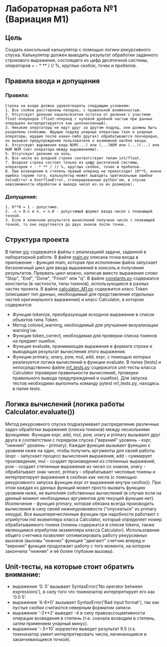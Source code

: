 # Лабораторная работа №1 (Вариация М1)

## Цель

Создать консольный калькулятор с помощью логики рекурсивного спуска.
Калькулятор должен выводить результат обработки заданного строкового выражения, состоящего из цифр десятичной системы, операторов + - * ** / // %, круглых скобок, точек и пробелов.

## Правила ввода и допущения

### Правила:
    Строка на входе должна удовлетворять следующим условиям:
    1. Все скобки расставлены попарно, с правильной вложенностью.
    2. Отсутсвует деление нацело/взятия остатка от деления с участием float-операндов (float-операнд с нулевой дробной частью при данных операциях интерпретируется как целочисленный).
    3. Никакие опертаторы не идут друг за другом подряд, они должны быть разделены скобками. Идущие подряд унарные операторы (как и унарные операторы, идущие после каких-либо других) обрабатываются поочередно, но вызывая предупреждение пользователя о возможной оштбке ввода.
    4. Отсутсвуют выражения вида NUM(...) или (...)NUM или (...)(...) или NUM NUM (нет оператора между выражениями).
    5. Отсутсвует деление на ноль.
    6. Все числа во входной строке соответствуют типам int/float.
    7. Входная строка состоит только из цифр десятичной системы, операторов + - * ** / // %, круглых скобок, точек и пробелов.
    8. При возведении в степень правый операнд не превосходит 10**5, иначе ошибка (кроме того, калькулятор может выводить оригинальные ошибки ValueError и OverflowError, сгенерированные python'ом, в случае невозможности обработки и вывода чисел из-за их размеров).

### Допущения:
    1. 0**0 = 1 - допустимо.
    2. .n = 0.n и n. = n.0 - допустимый формат ввода чисел с плавающей точкой.
    3. Если в конечном результате вычислений получено число с плавающей точкой, то оно округляется до двух знаков после точки.

## Структура проекта

В папке [src](./src) содержатся файлы с реализацией задачи, заданной в лабораторной работе.
В файле [main.py](./src/main.py) описана точка входа в приложение - функция main, которая при исполнении файла запускает бесконечный цикл для ввода выражений в консоль и получения результатов. Прервать цикл можно, написав вместо выражения слово "Stop", "End", "Done", "Finish" или "q".
В файле [constants.py](./src/constants.py) содержатся константы (в частности, типы токенов), использующиеся в разных частях проекта.
В файле [calculator_M1.py](./src/calculator_M1.py) содержится класс Token (описывает тип данных, необходимый для представления отдельных частей оригинального выражения) и класс Calculator, в котором содержится:
- Функция tokenize, преобразующая исходное выражение в список объектов типа Token.
- Метод colored_warning, необходимый для улучшения визуализации warning'ов.
- Функция token_correct, необходимая для проверки списка токенов на предмет ошибок.
- Функция evaluate, принимающая выражения в формате строки и выводящая результат вычисления этого выражения.
- Функции primary, unary, pow, mul, add, expr, c помощью которых реализуется логика вычислений в функции evaluate.
В папке [tests] и непосредственно файле [m1_tests.py](./tests/m1_tests.py) содержатся unit-тесты класса Calculator (проверки правильности вычислений, проверки правильного вывода предупреждений и ошибок). Для запуска тестов необходимо выполнить команду pytest m1_tests.py, находясь в папке tests.

## Логика вычислений (логика работы Calculator.evaluate())

Метод рекурсивного спуска подразумевает распределение различных задач обработки выражения (списка токенов) между несколькими функциями.
Функции expr, add, mul, pow, unary и primary вызывают друг друга в соответствии с порядком спуска ("верхний" уровень - expr, "нижний" уровень - primary). Каждая функция вызывает функцию с уровнем ниже на один, чтобы получить аргументы для своей работы (expr - запускает процесс вычисления выражения, add - суммирует произведения, mul - создает произведения из степенных выражений, pow - создает степенные выражения из чисел со знаком, unary - обрабатывает знак чисел, primary - обрабатывает числовые токены и интерпретирует выражения в скобках как числа (с помощью рекурсивного запуска функции expr от выражения внутри скобок)). При этом каждая из данных функций может просто вызвать функцию уровнем ниже, не выполняя собственных вычислений (в случае если на данный момент необходимых аргументов для текущей функции нет). Исключение - функция primary, которая обязана всегда производить вычисления в силу своей нижнеуровневости ("опускаться" из primary некуда).
Все вышеперечисленные функции при надобности работают с атрибутом ind экземпляра класса Calculator, который определяет номер обрабатываемого токена (токены содержатся в списке tokens, также являющимся атрибутом экземпляра класса Calculator). Использование общего счетчика позволяет оптимизировать работу рекурсивных вызовов (вызовы "нижних" функций "двигают" счетчик вперед и "верхняя" функция продолжает работу с того момента, на котором закончила "нижняя" и её более глубокие вызовы).

## Unit-тесты, на которые стоит обратить внимание:
- выражение '0.    5' вызывает SyntaxError('No operator between expressions'), в силу того что токенизатор интерпретирует его как '0.0 5'.
- выражение '4-6*()' вызывает SyntaxError('Bad input format'), так как пустые скобки считаются неверным форматом записи.
- выражение '-2**2' выведет -4 в силу правоассоциативности операции возведения в степень (т.е. сначала возводим в степень, затем применяем унарный минус).
- выражение '-.5+10' корректно выведет результат 9.5 (т.к. токенизатор умеет интерпретировать числа, начинающиеся и заканчивающиеся точкой).
